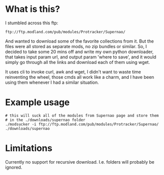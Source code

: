 # What is this?

I stumbled across this ftp: 

    ftp://ftp.modland.com/pub/modules/Protracker/Supernao/
    
And wanted to download some of the favorite collections from it. But the files were all stored as separate mods, no zip bundles or similar. So, I decided to take some 20 mins off and write my own python downloader, that takes input param url, and output param 'where to save', and it would simply go through all the links and download each of them using wget. 

It uses cli to invoke curl, awk and wget, I didn't want to waste time reinventing the wheel, those cmds all work like a charm, and I have been using them whenever I had a similar situation. 


# Example usage

    # this will suck all of the modules from Supernao page and store them
    # in the ./downloads/supernao folder
    ./modsucker -i ftp://ftp.modland.com/pub/modules/Protracker/Supernao/ ./downloads/supernao
    
    
# Limitations

Currently no support for recursive download. I.e. folders will probably be ignored.     
    